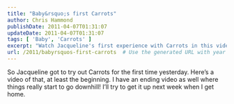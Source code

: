 ```yaml
---
title: "Baby&rsquo;s first Carrots"
author: Chris Hammond
publishDate: 2011-04-07T01:31:07
updateDate: 2011-04-07T01:31:07
tags: [ 'Baby', 'Carrots' ]
excerpt: "Watch Jacqueline's first experience with Carrots in this video clip, stay tuned for the full story next week! 🥕🎥 #Carrots #FirstTime #FunnyVideo"
url: /2011/babyrsquos-first-carrots  # Use the generated URL with year
---
```

<p>So Jacqueline got to try out Carrots for the first time yesterday. Here’s a video of that, at least the beginning. I have an ending video as well where things really start to go downhill! I’ll try to get it up next week when I get home.</p> <object width="560" height="349"><param name="movie" value="https://www.youtube.com/v/SprlxLAzkFE?fs=1&amp;hl=en_US&amp;rel=0&amp;hd=1"></param><param name="allowFullScreen" value="true"></param><param name="allowscriptaccess" value="always"></param><embed src="https://www.youtube.com/v/SprlxLAzkFE?fs=1&amp;hl=en_US&amp;rel=0&amp;hd=1" type="application/x-shockwave-flash" allowscriptaccess="always" allowfullscreen="true" width="560" height="349"></embed></object>


